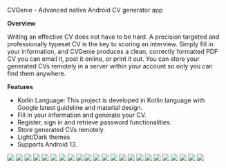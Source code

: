 CVGenie - Advanced native Android CV generator app


<p><b>Overview</b></p>

<p>
Writing an effective CV does not have to be hard. A precision targeted and professionally typeset CV is the key to scoring an interview. Simply fill in your information, and CVGenie produces a clean, correctly formatted PDF CV you can email it, post it online, or print it out. You can store your generated CVs remotely in a server within your account so only you can find them anywhere.
 </p>

<b>Features</b>
<ul>
<li>Kotlin Language: This project is developed in Kotlin language with Google latest guideline and material design.</li>
<li>Fill in your information and generate your CV.</li> 
<li>Register, sign in and retrieve password functionalities.</li> 
<li>Store generated CVs remotely.</li>
<li>Light/Dark themes</li>  
<li>Supports Android 13.</li>

</ul>

![](1.png)
![](2.png)
![](3.png)
![](4.png)
![](5.png)
![](6.png)
![](7.png)
![](8.png)
![](9.png)
![](10.png)
![](11.png)
![](12.png)
![](13.png)
![](14.png)
![](15.png)
![](16.png)
![](17.png)
![](18.png)
![](19.png)
![](20.png)
![](21.png)
![](22.png)
![](23.png)
